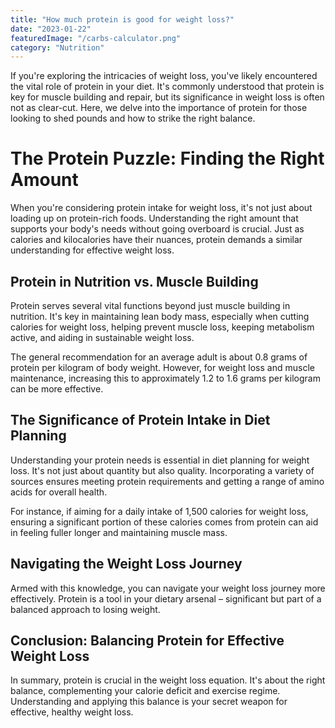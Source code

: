 ```yaml
---
title: "How much protein is good for weight loss?"
date: "2023-01-22"
featuredImage: "/carbs-calculator.png"
category: "Nutrition"
---
```


If you're exploring the intricacies of weight loss, you've likely encountered the vital role of protein in your diet. It's commonly understood that protein is key for muscle building and repair, but its significance in weight loss is often not as clear-cut. Here, we delve into the importance of protein for those looking to shed pounds and how to strike the right balance.

# The Protein Puzzle: Finding the Right Amount

When you're considering protein intake for weight loss, it's not just about loading up on protein-rich foods. Understanding the right amount that supports your body's needs without going overboard is crucial. Just as calories and kilocalories have their nuances, protein demands a similar understanding for effective weight loss.

## Protein in Nutrition vs. Muscle Building

Protein serves several vital functions beyond just muscle building in nutrition. It's key in maintaining lean body mass, especially when cutting calories for weight loss, helping prevent muscle loss, keeping metabolism active, and aiding in sustainable weight loss.

The general recommendation for an average adult is about 0.8 grams of protein per kilogram of body weight. However, for weight loss and muscle maintenance, increasing this to approximately 1.2 to 1.6 grams per kilogram can be more effective.

## The Significance of Protein Intake in Diet Planning

Understanding your protein needs is essential in diet planning for weight loss. It's not just about quantity but also quality. Incorporating a variety of sources ensures meeting protein requirements and getting a range of amino acids for overall health.

For instance, if aiming for a daily intake of 1,500 calories for weight loss, ensuring a significant portion of these calories comes from protein can aid in feeling fuller longer and maintaining muscle mass.

## Navigating the Weight Loss Journey

Armed with this knowledge, you can navigate your weight loss journey more effectively. Protein is a tool in your dietary arsenal – significant but part of a balanced approach to losing weight.

## Conclusion: Balancing Protein for Effective Weight Loss

In summary, protein is crucial in the weight loss equation. It's about the right balance, complementing your calorie deficit and exercise regime. Understanding and applying this balance is your secret weapon for effective, healthy weight loss.
